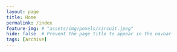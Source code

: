 ```yaml
---
layout: page
title: Home
permalink: /index
feature-img: # "assets/img/pexels/circuit.jpeg"
hide: false  # Prevent the page title to appear in the navbar
tags: [Archive]
---
```

